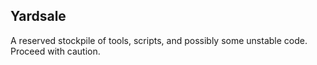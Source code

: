 ## Yardsale

A reserved stockpile of tools, scripts, and possibly some unstable code. Proceed with caution. 
